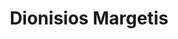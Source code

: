 ---
# Display name
title: Dionisios Margetis

weight: 17

# Is this the primary user of the site?
superuser: false

# Role/position/tagline
role: Faculty

# Organizations/Affiliations to show in About widget
organizations:
- name: University of Maryland, College Park
  url: https://umd.edu

# Social/Academic Networking
# For available icons, see: https://sourcethemes.com/academic/docs/page-builder/#icons
#   For an email link, use "fas" icon pack, "envelope" icon, and a link in the
#   form "mailto:your-email@example.com" or "/#contact" for contact widget.
social:
- icon: globe
  icon_pack: fas
  link: 'https://www.math.umd.edu/~diom/'
- icon: envelope
  icon_pack: fas
  link: 'mailto:diom@umd.edu'
- icon: google-scholar
  icon_pack: ai
  link: https://scholar.google.com/citations?hl=en&user=zrsDRUkAAAAJ
# - icon: github
#   icon_pack: fab
#   link: https://github.com/dsvolpe
# - icon: orcid
#   icon_pack: fab
#   link: https://orcid.org/0000-0001-7896-6268
# - icon: twitter
#   icon_pack: fab
#   link: https://twitter.com/rostrosfisicos


# Link to a PDF of your resume/CV.
# To use: copy your resume to `static/media/resume.pdf`, enable `ai` icons in `params.toml`, 
# and uncomment the lines below.
# - icon: cv
#   icon_pack: ai
#   link: media/resume.pdf

# Enter email to display Gravatar (if Gravatar enabled in Config)

# Highlight the author in author lists? (true/false)
highlight_name: true

user_groups:
- Senior Personnel
---